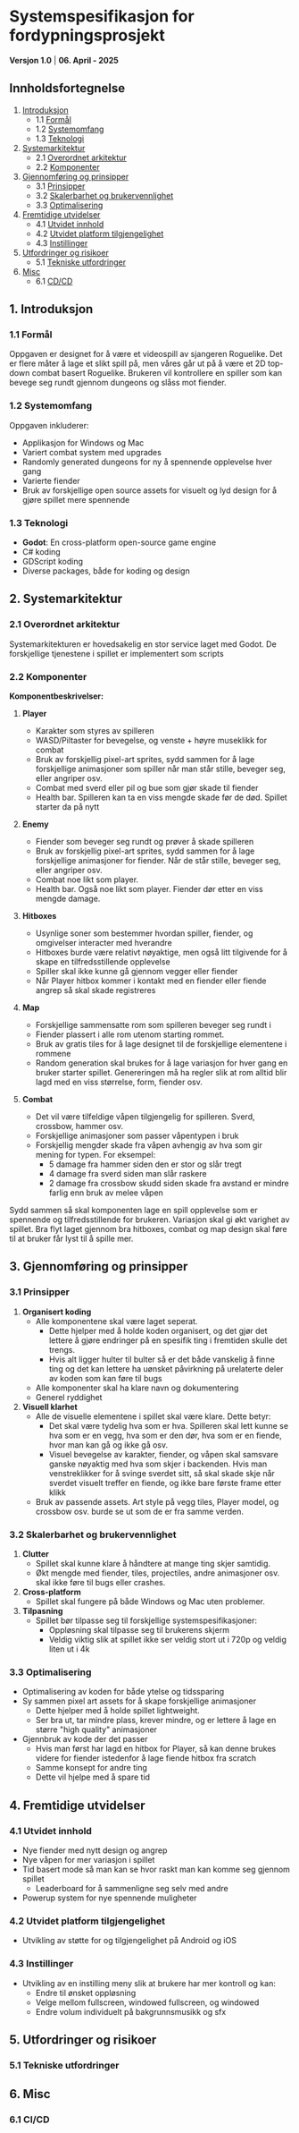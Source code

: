 # Systemspesifikasjon for fordypningsprosjekt
**Versjon 1.0** | **06. April - 2025**

## Innholdsfortegnelse
1. [Introduksjon](#1-introduksjon)
    - 1.1 [Formål](#11-formål)
    - 1.2 [Systemomfang](#12-systemomfang)
    - 1.3 [Teknologi](#13-teknologi)
2. [Systemarkitektur](#2-systemarkitektur)
    - 2.1 [Overordnet arkitektur](#21-overordnet-arkitektur)
    - 2.2 [Komponenter](#22-komponenter)
3. [Gjennomføring og prinsipper](#3-gjennomføring-og-prinsipper)
   - 3.1 [Prinsipper](#31-prinsipper)
   - 3.2 [Skalerbarhet og brukervennlighet](#32-skalerbarhet-og-brukervennlighet)
   - 3.3 [Optimalisering](#33-optimalisering)
4. [Fremtidige utvidelser](#4-fremtidige-utvidelser)
   - 4.1 [Utvidet innhold](#41-utvidet-innhold)
   - 4.2 [Utvidet platform tilgjengelighet](#42-utvidet-platform-tilgjengelighet)
   - 4.3 [Instillinger](#43-instillinger)
5. [Utfordringer og risikoer](#5-utfordringer-og-risikoer)
   - 5.1 [Tekniske utfordringer](#51-tekniske-utfordringer)
6. [Misc](#6-misc)
   - 6.1 [CD/CD](#61-cicd)


## 1. Introduksjon

### 1.1 Formål
Oppgaven er designet for å være et videospill av sjangeren Roguelike. Det er flere måter å lage et slikt spill på, men våres går ut på å være et 2D top-down combat basert Roguelike. Brukeren vil kontrollere en spiller som kan bevege seg rundt gjennom dungeons og slåss mot fiender. 

### 1.2 Systemomfang
Oppgaven inkluderer:
- Applikasjon for Windows og Mac
- Variert combat system med upgrades
- Randomly generated dungeons for ny å spennende opplevelse hver gang
- Varierte fiender
- Bruk av forskjellige open source assets for visuelt og lyd design for å gjøre spillet mere spennende

### 1.3 Teknologi
- **Godot**: En cross-platform open-source game engine 
- C# koding 
- GDScript koding
- Diverse packages, både for koding og design

## 2. Systemarkitektur

### 2.1 Overordnet arkitektur
Systemarkitekturen er hovedsakelig en stor service laget med Godot. De forskjellige tjenestene i spillet er implementert som scripts

### 2.2 Komponenter

**Komponentbeskrivelser:**
1. **Player**
    - Karakter som styres av spilleren
    - WASD/Piltaster for bevegelse, og venste + høyre museklikk for combat
    - Bruk av forskjellig pixel-art sprites, sydd sammen for å lage forskjellige animasjoner som spiller når man står stille, beveger seg, eller angriper osv.
    - Combat med sverd eller pil og bue som gjør skade til fiender
    - Health bar. Spilleren kan ta en viss mengde skade før de død. Spillet starter da på nytt

2. **Enemy**
    - Fiender som beveger seg rundt og prøver å skade spilleren
    - Bruk av forskjellig pixel-art sprites, sydd sammen for å lage forskjellige animasjoner for fiender. Når de står stille, beveger seg, eller angriper osv.
    - Combat noe likt som player.
    - Health bar. Også noe likt som player. Fiender dør etter en viss mengde damage.

3. **Hitboxes**
    - Usynlige soner som bestemmer hvordan spiller, fiender, og omgivelser interacter med hverandre
    - Hitboxes burde være relativt nøyaktige, men også litt tilgivende for å skape en tilfredsstillende opplevelse
    - Spiller skal ikke kunne gå gjennom vegger eller fiender
    - Når Player hitbox kommer i kontakt med en fiender eller fiende angrep så skal skade registreres 

4. **Map**
   - Forskjellige sammensatte rom som spilleren beveger seg rundt i
   - Fiender plassert i alle rom utenom starting rommet. 
   - Bruk av gratis tiles for å lage designet til de forskjellige elementene i rommene
   - Random generation skal brukes for å lage variasjon for hver gang en bruker starter spillet. Genereringen må ha regler slik at rom alltid blir lagd med en viss størrelse, form, fiender osv.

5. **Combat**
   - Det vil være tilfeldige våpen tilgjengelig for spilleren. Sverd, crossbow, hammer osv.
   - Forskjellige animasjoner som passer våpentypen i bruk
   - Forskjellig mengder skade fra våpen avhengig av hva som gir mening for typen. For eksempel: 
     - 5 damage fra hammer siden den er stor og slår tregt
     - 4 damage fra sverd siden man slår raskere
     - 2 damage fra crossbow skudd siden skade fra avstand er mindre farlig enn bruk av melee våpen

Sydd sammen så skal komponenten lage en spill opplevelse som er spennende og tilfredsstillende for brukeren. Variasjon skal gi økt varighet av spillet. Bra flyt laget gjennom bra hitboxes, combat og map design skal føre til at bruker får lyst til å spille mer. 

## 3. Gjennomføring og prinsipper

### 3.1 Prinsipper
1. **Organisert koding**
   - Alle komponentene skal være laget seperat. 
     - Dette hjelper med å holde koden organisert, og det gjør det lettere å gjøre endringer på en spesifik ting i fremtiden skulle det trengs. 
     - Hvis alt ligger hulter til bulter så er det både vanskelig å finne ting og det kan lettere ha uønsket påvirkning på urelaterte deler av koden som kan føre til bugs
   - Alle komponenter skal ha klare navn og dokumentering 
   - Generel ryddighet 
2. **Visuell klarhet**
   - Alle de visuelle elementene i spillet skal være klare. Dette betyr:
     - Det skal være tydelig hva som er hva. Spilleren skal lett kunne se hva som er en vegg, hva som er den dør, hva som er en fiende, hvor man kan gå og ikke gå osv.
     - Visuel bevegelse av karakter, fiender, og våpen skal samsvare ganske nøyaktig med hva som skjer i backenden. Hvis man venstreklikker for å svinge sverdet sitt, så skal skade skje når sverdet visuelt treffer en fiende, og ikke bare første frame etter klikk
   - Bruk av passende assets. Art style på vegg tiles, Player model, og crossbow osv. burde se ut som de er fra samme verden.

### 3.2 Skalerbarhet og brukervennlighet
1. **Clutter**
   - Spillet skal kunne klare å håndtere at mange ting skjer samtidig.
   - Økt mengde med fiender, tiles, projectiles, andre animasjoner osv. skal ikke føre til bugs eller crashes.
2. **Cross-platform**
   - Spillet skal fungere på både Windows og Mac uten problemer.
3. **Tilpasning**
   - Spillet bør tilpasse seg til forskjellige systemspesifikasjoner:
     - Oppløsning skal tilpasse seg til brukerens skjerm
     - Veldig viktig slik at spillet ikke ser veldig stort ut i 720p og veldig liten ut i 4k

### 3.3 Optimalisering
   - Optimalisering av koden for både ytelse og tidssparing 
   - Sy sammen pixel art assets for å skape forskjellige animasjoner
     - Dette hjelper med å holde spillet lightweight. 
     - Ser bra ut, tar mindre plass, krever mindre, og er lettere å lage en større "high quality" animasjoner
   - Gjennbruk av kode der det passer
     - Hvis man først har lagd en hitbox for Player, så kan denne brukes videre for fiender istedenfor å lage fiende hitbox fra scratch
     - Samme konsept for andre ting
     - Dette vil hjelpe med å spare tid


## 4. Fremtidige utvidelser

### 4.1 Utvidet innhold
   - Nye fiender med nytt design og angrep
   - Nye våpen for mer variasjon i spillet
   - Tid basert mode så man kan se hvor raskt man kan komme seg gjennom spillet
     - Leaderboard for å sammenligne seg selv med andre
   - Powerup system for nye spennende muligheter

### 4.2 Utvidet platform tilgjengelighet
   - Utvikling av støtte for og tilgjengelighet på Android og iOS

### 4.3 Instillinger
   - Utvikling av en instilling meny slik at brukere har mer kontroll og kan:
     - Endre til ønsket oppløsning 
     - Velge mellom fullscreen, windowed fullscreen, og windowed
     - Endre volum individuelt på bakgrunnsmusikk og sfx


## 5. Utfordringer og risikoer

### 5.1 Tekniske utfordringer

## 6. Misc

### 6.1 CI/CD
